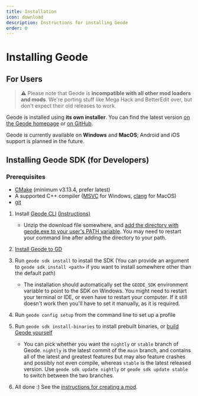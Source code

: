 ```yaml
---
title: Installation
icon: download
description: Instructions for installing Geode
order: 0
---
```


# Installing Geode

## For Users

> :warning: Please note that Geode is **incompatible with all other mod loaders and mods**. We're porting stuff like Mega Hack and BetterEdit over, but don't expect their old releases to work.

Geode is installed using **its own installer**. You can find the latest version [on the Geode homepage](https://geode-sdk.org) or [on GitHub](https://github.com/geode-sdk/installer/releases/latest).

Geode is currently available on **Windows** and **MacOS**; Android and iOS support is planned in the future.

## Installing Geode SDK (for Developers)

### Prerequisites

 * [CMake](https://cmake.org/download/) (minimum v3.13.4, prefer latest)
 * A supported C++ compiler ([MSVC](https://visualstudio.microsoft.com/downloads/) for Windows, [clang](https://releases.llvm.org/) for MacOS)
 * [git](https://git-scm.com/downloads)

1. Install [Geode CLI](https://github.com/geode-sdk/cli/releases/latest) [(Instructions)](/info/installcli.md)
    * Unzip the download file somewhere, and [add the directory with geode.exe to your user's PATH variable](/info/installcli.md#adding-cli-to-path-on-windows). You may need to restart your command line after adding the directory to your path.

2. [Install Geode to GD](#for-users)

3. Run `geode sdk install` to install the SDK (You can provide an argument to `geode sdk install <path>` if you want to install somewhere other than the default path)
    * The installation should automatically set the `GEODE_SDK` environment variable to point to the SDK on Windows. You might need to restart your terminal or IDE, or even have to restart your computer. If it still doesn't work then you'll have to set it manually, as it is required.

4. Run `geode config setup` from the command line to set up a profile

5. Run `geode sdk install-binaries` to install prebuilt binaries, or [build Geode yourself](/source/building.md)
    * You can pick whether you want the `nightly` or `stable` branch of Geode. `nightly` is the latest commit of the `main` branch, and contains all of the latest and greatest features but may also feature crashes and possibly not even compile, whereas `stable` is the latest released version. Use `geode sdk update nightly` or `geode sdk update stable` to switch between the two branches.

6. All done :) See the [instructions for creating a mod](/info/creating.md).


